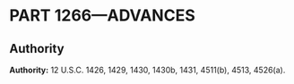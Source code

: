 # PART 1266—ADVANCES 


## Authority

**Authority:** 12 U.S.C. 1426, 1429, 1430, 1430b, 1431, 4511(b), 4513, 4526(a).


